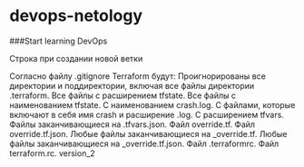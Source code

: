 # devops-netology

###Start learning DevOps

Строка при создании новой ветки

Согласно файлу .gitignore Terraform будут:
Проигнорированы все директории и поддиректории, включая все файлы директории .terraform.
Все файлы с расширением tfstate.
Все файлы с наименованием tfstate.
С наименованием crash.log.
С файлами, которые включают в себя имя crash и расширение .log.
C расширением tfvars.
Файлы заканчивающиеся на .tfvars.json.
Файл override.tf.
Файл override.tf.json.
Любые файлы заканчивающиеся на _override.tf.
Любые файлы заканчивающиеся на _override.tf.json.
Файл .terraformrc.
Файл terraform.rc. version_2